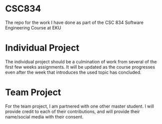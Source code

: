 # CSC834
The repo for the work I have done as part of the CSC 834 Software Engineering Course at EKU

# Individual Project
The individual project should be a culmination of work from several of the first few weeks assignments.
It will be updated as the course progresses even after the week that introduces the used topic has concluded.

# Team Project
For the team project, I am partnered with one other master student. I will provide credit to each of their contributions,
and will provide their name/social media with their consent.
